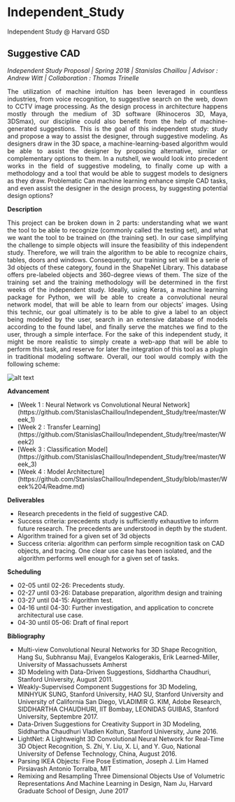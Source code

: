 # Independent_Study
Independent Study @ Harvard GSD

<b><h2>Suggestive CAD</h2></b>

<i>Independent Study Proposal | Spring 2018 | Stanislas Chaillou | Advisor : Andrew Witt | Collaboration : Thomas Trinelle </i>

<p align="justify">The utilization of machine intuition has been leveraged in countless industries, from voice recognition, to suggestive search on the web, down to CCTV image processing. As the design process in architecture happens mostly through the medium of 3D software (Rhinoceros 3D, Maya, 3DSmax), our discipline could also benefit from the help of machine-generated suggestions. This is the goal of this independent study: study and propose a way to assist the designer, through suggestive modeling. As designers draw in the 3D space, a machine-learning-based algorithm would be able to assist the designer by proposing alternative, similar or complementary options to them. 
In a nutshell, we would look into precedent works in the field of suggestive modeling, to finally come up with a methodology and a tool that would be able to suggest models to designers as they draw. 
Problematic
Can machine learning enhance simple CAD tasks, and even assist the designer in the design process, by suggesting potential design options?</p>

<b>Description</b>

<p align="justify">This project can be broken down in 2 parts: understanding what we want the tool to be able to recognize (commonly called the testing set), and what we want the tool to be trained on (the training set). 
In our case simplifying the challenge to simple objects will insure the feasibility of this independent study. Therefore, we will train the algorithm to be able to recognize chairs, tables, doors and windows. Consequently, our training set will be a serie of 3d objects of these category, found in the ShapeNet  Library. This database offers pre-labeled objects and 360-degree views of them. The size of the training set and the training methodology will be determined in the first weeks of the independent study.
Ideally, using Keras, a machine learning package for Python, we will be able to create a convolutional neural network model, that will be able to learn from our objects’ images.
Using this technic, our goal ultimately is to be able to give a label to an object being modeled by the user, search in an extensive database of models according to the found label, and finally serve the matches we find to the user, through a simple interface. For the sake of this independent study, it might be more realistic to simply create a web-app that will be able to perform this task, and reserve for later the integration of this tool as a plugin in traditional modeling software.
Overall, our tool would comply with the following scheme:</p>
 
 ![alt text]( https://github.com/StanislasChaillou/Independent_Study/blob/master/Other/img_1.jpg)
 
<b>Advancement</b>

<ul>
  <li>[Week 1 : Neural Network vs Convolutional Neural Network](https://github.com/StanislasChaillou/Independent_Study/tree/master/Week_1)</li>
  <li>[Week 2 : Transfer Learning](https://github.com/StanislasChaillou/Independent_Study/tree/master/Week2)</li>
  <li>[Week 3 : Classification Model](https://github.com/StanislasChaillou/Independent_Study/tree/master/Week_3)</li>
  <li>[Week 4 : Model Architecture](https://github.com/StanislasChaillou/Independent_Study/blob/master/Week%204/Readme.md)</li>
</ul>
 
<b>Deliverables</b>

<ul>
<li>Research precedents in the field of suggestive CAD.</li>
   <li>Success criteria: precedents study is sufficiently exhaustive to inform future research. The precedents are understood in depth by the student.</li>
<li>Algorithm trained for a given set of 3d objects</li>
   <li>Success criteria: algorithm can perform simple recognition task on CAD objects, and tracing. One clear use case has been isolated, and the algorithm performs well enough for a given set of tasks.</li>
</ul>

<b>Scheduling</b>

<ul>
<li>02-05 until 02-26: Precedents study. </li>
<li>02-27 until 03-26: Database preparation, algorithm design and training</li>
<li>03-27 until 04-15: Algorithm test.</li>
<li>04-16 until 04-30: Further investigation, and application to concrete architectural use case.</li>
<li>04-30 until 05-06: Draft of final report</li>
</ul>

<b>Bibliography</b>

<ul>
<li>Multi-view Convolutional Neural Networks for 3D Shape Recognition, Hang Su, Subhransu Maji, Evangelos Kalogerakis, Erik Learned-Miller, University of Massachussets Amherst</li> 
<li>3D Modeling with Data-Driven Suggestions, Siddhartha Chaudhuri, Stanford University, August 2011.</li>
<li>Weakly-Supervised Component Suggestions for 3D Modeling, MINHYUK SUNG, Stanford University, HAO SU, Stanford University and University of California San Diego, VLADIMIR G. KIM, Adobe Research, SIDDHARTHA CHAUDHURI, IIT Bombay, LEONIDAS GUIBAS, Stanford University, Septembre 2017.</li>
<li>Data-Driven Suggestions for Creativity Support in 3D Modeling, Siddhartha Chaudhuri Vladlen Koltun, Stanford University, June 2016.</li>
<li>LightNet: A Lightweight 3D Convolutional Neural Network for Real-Time 3D Object Recognition, S. Zhi, Y. Liu, X. Li, and Y. Guo, National University of Defense Technology, China, August 2016.</li>
<li>Parsing IKEA Objects: Fine Pose Estimation, Joseph J. Lim Hamed Pirsiavash Antonio Torralba, MIT</li>
<li>Remixing and Resampling Three Dimensional Objects Use of Volumetric Representations And Machine Learning in Design, Nam Ju, Harvard Graduate School of Design, June 2017</li>
</ul>
